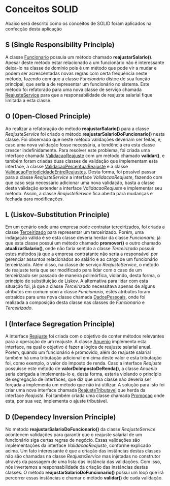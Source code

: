 # Conceitos SOLID

 Abaixo será descrito como os conceitos de SOLID foram aplicados na confecção desta aplicação

## <strong>S (Single Responsibility Principle)</strong>
 A classe [Funcionario](/src/br/com/alura/rh/model/Funcionario.java) possuia um método chamado
<strong>reajustarSalario()</strong>. Apesar deste método estar relacionado a um funcionário não é
interessante deixa-lo na classe de domínio pois é um método que pode vir a mudar e podem ser acrescentadas
novas regras com certa frequência neste método, fazendo com que a classe <i>Funcionário</i> distoe de sua 
função principal, que seria a de representar um funcionário no sistema. Este método foi refatorado para 
uma nova classe de serviço chamada [ReajusteService](/src/br/com/alura/rh/service/reajuste/ReajusteService.java) 
para que a responsabilidade de reajuste salarial fique limitada a esta classe.

## <strong>O (Open-Closed Principle)</strong>
 Ao realizar a refatoração do método <strong>reajustarSalario()</strong> para a classe <i>ReajusteService</i>
foi criado o método <strong>reajustarSalarioDoFuncionario()</strong> nesta classe. Foi observado que neste método validações deveriam ser feitas, e, caso uma nova validação fosse necessária, a tendência era esta classe 
crescer indefinidamente. Para resolver este problema, foi criada uma interface chamada [ValidacaoReajuste](src/br/com/alura/rh/service/reajuste/ValidacaoReajuste.java) com um método chamado <strong>validar()</strong>, e também foram criadas duas classes de validação que implementam esta interface, a classe [ValidacaoPercentualReajuste](src/br/com/alura/rh/service/reajuste/ValidacaoPercentualReajuste.java) e a classe 
[ValidacaoPeriodicidadeEntreReajustes](src/br/com/alura/rh/service/reajuste/ValidacaoPeriodicidadeEntreReajustes.java). 
Desta forma, foi possível passar para a classe <i>ReajusteService</i> a interface <i>ValidacaoReajuste</i>, fazendo com que caso seja necessário adicionar uma nova validação, basta a classe desta validação extender a interface <i>ValidacaoReajuste</i> e implementar seu método. Assim, a classe <i>ReajusteService</i> fica aberta para mudanças e fechada para modificações.

## <strong>L (Liskov-Substitution Principle)</strong>
 Em um cenário onde uma empresa pode contratar terceirizados, foi criada a classe [Terceirizado](/src/br/com/alura/rh/model/Terceirizado.java) para representar um terceirizado. Porém, uma indagação válida é se esta classe deveria herdar da classe <i>Funcionario</i>, já que esta classe possui um método chamado <strong>promover()</strong> e outro chamado <strong>atualizarSalario()</strong>, onde não faria sentido a classe <i>Terceirizado</i> possuir estes métodos já que a empresa contratante não seria a responsável por gerenciar assuntos relacionados ao salário e ao cargo de um funcionário terceirizado. Além disso, na classe de serviço <i>ReajusteService</i>, o método de reajuste teria que ser modificado para lidar com o caso de um terceirizado ser passado de maneira polimórfica, violando, desta forma, o princípio de substituição de Liskov. A alternativa para lidar com esta situação foi, já que a classe <i>Terceirizado</i> necessitava apenas de alguns atributos em comum com a classe <i>Funcionario</i>, estes atributos foram extraídos para uma nova classe chamada [DadosPessoais](/src/br/com/alura/rh/model/DadosPessoais.java), onde foi realizada a composição desta classe nas classes de <i>Funcionario</i> e <i>Terceirizado</i>.

## <strong>I (Interface Segregation Principle)</strong>
 A interface [Reajuste](/src/br/com/alura/rh/service/tributacao/Reajuste.java) foi criada com o objetivo de conter métodos relevantes para a operação de um reajuste. A classe [Anuenio](/src/br/com/alura/rh/service/tributacao/Anuenio.java) implementa esta interface, na qual o objetivo é fazer a lógica de reajuste salarial anual. Porém, quando um funcionário é promovido, além do reajuste salarial também há uma tributação adicional em cima deste valor e esta tributação foi, como exemplo, o valor do imposto de renda. Caso a interface <i>Reajuste</i> possuísse este método de <strong>valorDoImpostoDeRenda()</strong>, a classe <i>Anuenio</i> seria obrigada a implementa-lo e, desta forma, estaria violando o princípio de segregação de interfaces, que diz que uma classe não deveria ser forçada a implementa um método que não irá utilizar. A solução para isto foi criar uma nova interface chamada [ReajusteTributavel](/src/br/com/alura/rh/service/tributacao/ReajusteTributavel.java) que herda da interface <i>Reajuste</i>. Foi também criada uma classe chamada [Promocao](/src/br/com/alura/rh/service/tributacao/Promocao.java) onde esta, por sua vez, implementa o ajuste tributável.

## <strong>D (Dependecy Inversion Principle)</strong>
 No método <strong>reajustarSalarioDoFuncionario()</strong> da classe <i>ReajusteService</i> acontecem validações para garantir que o reajuste salarial de um funcionário siga certas regras de negócio. Essas validações são implementações da interface <i>ValidacaoReajuste</i>, conforme explicado acima. Um fato interessante é que a criação das instâncias destas classes não são chamadas na classe <i>ReajusteService</i> mas injetadas no construtor através da passagem de uma lista das instância das validações. Com isso, nós invertemos a responsabilidade da criação das instâncias destas classes. O método <strong>reajustarSalarioDoFuncionario()</strong> possui um loop que irá percorrer essas instâncias e chamar o método <strong>validar()</strong> de cada validação.

